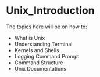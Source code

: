 # Unix_Introduction

The topics here will be on how to:  

  - What is Unix
  - Understanding Terminal
  - Kernels and Shells
  - Logging Command Prompt
  - Command Structure
  - Unix Documentations
